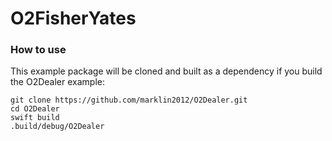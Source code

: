 # O2FisherYates

### How to use

This example package will be cloned and built as a dependency if you build the O2Dealer example:

```
git clone https://github.com/marklin2012/O2Dealer.git
cd O2Dealer
swift build
.build/debug/O2Dealer
```